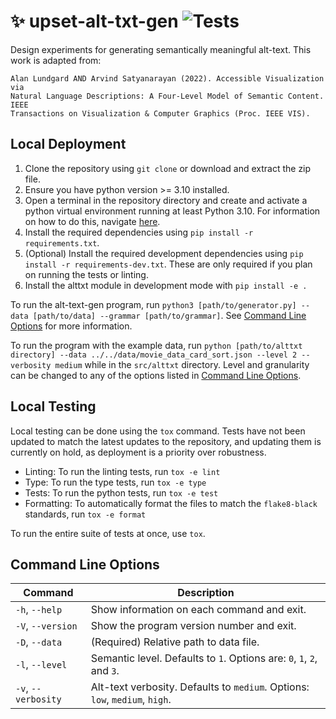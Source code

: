 # :sparkles: upset-alt-txt-gen ![Tests](https://github.com/visdesignlab/upset-alt-txt-gen/actions/workflows/tests.yml/badge.svg)
Design experiments for generating semantically meaningful alt-text. 
This work is adapted from:

```
Alan Lundgard AND Arvind Satyanarayan (2022). Accessible Visualization via 
Natural Language Descriptions: A Four-Level Model of Semantic Content. IEEE 
Transactions on Visualization & Computer Graphics (Proc. IEEE VIS).
```

## Local Deployment

1. Clone the repository using `git clone` or download and extract the zip file.
2. Ensure you have python version >= 3.10 installed.
3. Open a terminal in the repository directory and create and activate a python virtual environment running at least Python 3.10. For information on how to do this, navigate [here](https://docs.python.org/3/library/venv.html).
4. Install the required dependencies using `pip install -r requirements.txt`.
5. (Optional) Install the required development dependencies using `pip install -r requirements-dev.txt`. These are only required if you plan on running the tests or linting.
6. Install the alttxt module in development mode with `pip install -e .`

To run the alt-text-gen program, run `python3 [path/to/generator.py] --data [path/to/data] --grammar [path/to/grammar]`. See [Command Line Options](#command-line-options) for more information.

To run the program with the example data, run `python [path/to/alttxt directory] --data ../../data/movie_data_card_sort.json --level 2 --verbosity medium` while in the `src/alttxt` directory.
Level and granularity can be changed to any of the options listed in [Command Line Options](#command-line-options).

## Local Testing

Local testing can be done using the `tox` command. Tests have not been updated to match the latest updates to the repository, and updating them is currently on hold, as deployment is a priority over robustness.

- Linting: To run the linting tests, run `tox -e lint`
- Type: To run the type tests, run `tox -e type`
- Tests: To run the python tests, run `tox -e test`
- Formatting: To automatically format the files to match the `flake8-black` standards, run `tox -e format`

To run the entire suite of tests at once, use `tox`.

## Command Line Options

| Command               | Description                                                                   |
|-----------------------|-------------------------------------------------------------------------------|
| `-h`, `--help`        | Show information on each command and exit.                                    |
| `-V`, `--version`     | Show the program version number and exit.                                     |
| `-D`, `--data`        | (Required) Relative path to data file.                                        |
| `-l`, `--level`       | Semantic level. Defaults to `1`. Options are: `0`, `1`, `2`, and `3`.         |
| `-v`, `--verbosity`   | Alt-text verbosity. Defaults to `medium`. Options: `low`, `medium`, `high`.   |
